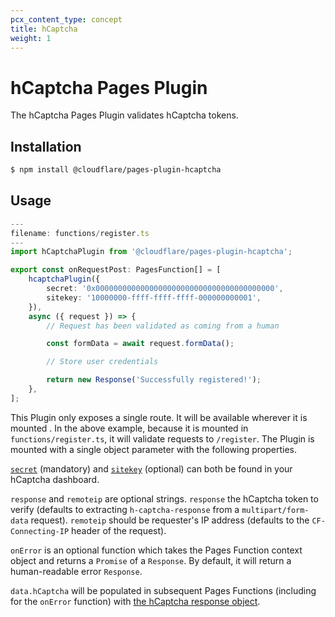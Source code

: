 ```yaml
---
pcx_content_type: concept
title: hCaptcha
weight: 1
---
```


# hCaptcha Pages Plugin

The hCaptcha Pages Plugin validates hCaptcha tokens.

## Installation

```sh
$ npm install @cloudflare/pages-plugin-hcaptcha
```

## Usage

```ts
---
filename: functions/register.ts
---
import hCaptchaPlugin from '@cloudflare/pages-plugin-hcaptcha';

export const onRequestPost: PagesFunction[] = [
	hcaptchaPlugin({
		secret: '0x0000000000000000000000000000000000000000',
		sitekey: '10000000-ffff-ffff-ffff-000000000001',
	}),
	async ({ request }) => {
		// Request has been validated as coming from a human

		const formData = await request.formData();

		// Store user credentials

		return new Response('Successfully registered!');
	},
];
```

This Plugin only exposes a single route. It will be available wherever it is mounted . In the above example, because it is mounted in `functions/register.ts`, it will validate requests to `/register`. The Plugin is mounted with a single object parameter with the following properties.

[`secret`](https://dashboard.hcaptcha.com/settings) (mandatory) and [`sitekey`](https://dashboard.hcaptcha.com/sites) (optional) can both be found in your hCaptcha dashboard.

`response` and `remoteip` are optional strings. `response` the hCaptcha token to verify (defaults to extracting `h-captcha-response` from a `multipart/form-data` request). `remoteip` should be requester's IP address (defaults to the `CF-Connecting-IP` header of the request).

`onError` is an optional function which takes the Pages Function context object and returns a `Promise` of a `Response`. By default, it will return a human-readable error `Response`.

`data.hCaptcha` will be populated in subsequent Pages Functions (including for the `onError` function) with [the hCaptcha response object](https://docs.hcaptcha.com/#verify-the-user-response-server-side).
